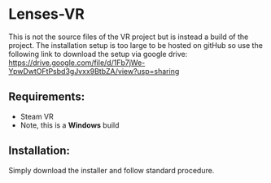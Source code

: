 # Lenses-VR
This is not the source files of the VR project but is instead a build of the project. The installation setup is too large to be hosted on gitHub so use the following link to download the setup via google drive:
https://drive.google.com/file/d/1Fb7jWe-YpwDwtOFtPsbd3gJvxx9BtbZA/view?usp=sharing

## Requirements:
* Steam VR
* Note, this is a <b>Windows</b> build

## Installation:
Simply download the installer and follow standard procedure.
